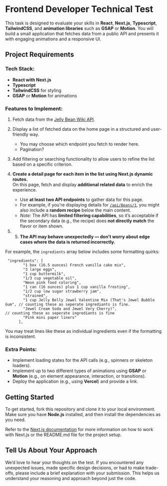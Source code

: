 # Frontend Developer Technical Test

This task is designed to evaluate your skills in **React**, **Next.js**, **Typescript**, **TailwindCSS**, and **animation libraries** such as **GSAP** or **Motion**. You will build a small application that fetches data from a public API and presents it with engaging animations and a responsive UI.

## Project Requirements

### Tech Stack:

- **React with Next.js**
- **Typescript**
- **TailwindCSS** for styling
- **GSAP** or **Motion** for animations

### Features to Implement:

1. Fetch data from the [Jelly Bean Wiki API](https://jellybellywikiapi.onrender.com/swagger/index.html).
2. Display a list of fetched data on the home page in a structured and user-friendly way.
   - You may choose which endpoint you fetch to render here.
   - Pagination?
3. Add filtering or searching functionality to allow users to refine the list based on a specific criterion.
4. **Create a detail page for each item in the list using Next.js dynamic routes.**  
   On this page, fetch and display **additional related data** to enrich the experience.

   - Use **at least two API endpoints** to gather data for this page.
   - For example, if you're displaying details for [`/api/Beans/1`](https://jellybellywikiapi.onrender.com/api/Beans/1), you might also include a **random recipe** below the main content.
   - _Note:_ The API has **limited filtering capabilities**, so it’s acceptable if the secondary data (e.g., the recipe) does **not directly match** the flavor or item shown.

5. 5. **The API may behave unexpectedly — don't worry about edge cases where the data is returned incorrectly.**

For example, the `ingredients` array below includes some formatting quirks:

```
 "ingredients": [
        "1 box (16.5 ounces) French vanilla cake mix",
        "3 large eggs",
        "1 cup buttermilk",
        "1/3 cup vegetable oil",
        "Neon pink food coloring",
        "1 can (16 ounces) plus 1 cup vanilla frosting",
        "1/2 cup low sugar strawberry jam",
        "strained",
        "1 cup Jelly Belly Jewel Valentine Mix (That's Jewel Bubble Gum", // counting these as seperate ingrediants is fine.
        "Jewel Cream Soda and Jewel Very Cherry)",                          // counting these as seperate ingrediants is fine
        "Pink mini paper liners"
      ],
```

You may treat lines like these as individual ingredients even if the formatting is inconsistent.

### Extra Points:

- Implement loading states for the API calls (e.g., spinners or skeleton loaders).
- Implement up to two different types of animations using **GSAP** or **Motion** (e.g., on element appearance, interaction, or transitions).
- Deploy the application (e.g., using **Vercel**) and provide a link.

## Getting Started

To get started, fork this repository and clone it to your local environment. Make sure you have **Node.js** installed, and then install the dependencies as you need.

Refer to the [Next.js documentation](https://nextjs.org/docs) for more information on how to work with Next.js or the README.md file for the project setup.

## Tell Us About Your Approach

We’d love to hear your thoughts on the test. If you encountered any unexpected issues, made specific design decisions, or had to make trade-offs, please include a brief explanation with your submission. This helps us understand your reasoning and approach beyond just the code.

